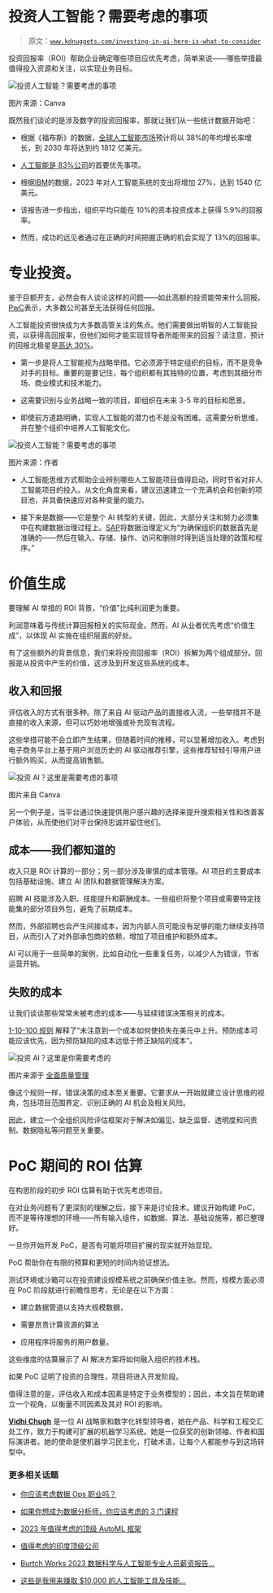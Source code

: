 # 投资人工智能？需要考虑的事项

> 原文：[`www.kdnuggets.com/investing-in-ai-here-is-what-to-consider`](https://www.kdnuggets.com/investing-in-ai-here-is-what-to-consider)

投资回报率（ROI）帮助企业确定哪些项目应优先考虑，简单来说——哪些举措最值得投入资源和关注，以实现业务目标。

![投资人工智能？需要考虑的事项](img/3308ef60b871f2220d291167fb7194fb.png)

图片来源：Canva

既然我们谈论的是涉及数字的投资回报率，那就让我们从一些统计数据开始吧：

+   根据《福布斯》的数据，[全球人工智能市场](https://www.forbes.com/advisor/in/business/ai-statistics/)预计将以 38%的年均增长率增长，到 2030 年将达到约 1812 亿美元。

+   [人工智能是 83%公司](https://explodingtopics.com/blog/ai-statistics)的首要优先事项。

+   根据[IBM](https://www.ibm.com/thought-leadership/institute-business-value/en-us/report/ai-capabilities)的数据，2023 年对人工智能系统的支出将增加 27%，达到 1540 亿美元。

+   该报告进一步指出，组织平均只能在 10%的资本投资成本上获得 5.9%的回报率。

+   然而，成功的远见者通过在正确的时间把握正确的机会实现了 13%的回报率。

# 专业投资。

鉴于巨额开支，必然会有人谈论这样的问题——如此高额的投资能带来什么回报。[PwC](https://www.pwc.com/us/en/tech-effect/ai-analytics/artificial-intelligence-roi.html)表示，大多数公司甚至无法获得任何回报。

人工智能投资很快成为大多数高管关注的焦点。他们需要做出明智的人工智能投资，以获得高回报率，但他们如何才能实现领导者所能带来的回报？请注意，预计的回报北极星是[高达 30%](https://nexocode.com/blog/posts/the-roi-of-ai/)。

+   第一步是将人工智能视为战略举措。它必须源于特定组织的目标，而不是竞争对手的目标。重要的是要记住，每个组织都有其独特的位置，考虑到其细分市场、商业模式和技术能力。

+   这需要识别与业务战略一致的项目，即组织在未来 3-5 年的目标和愿景。

+   即使前方道路明确，实现人工智能的潜力也不是没有困难。这需要分析思维，并在整个组织中培养人工智能文化。

![投资人工智能？需要考虑的事项](img/4f61754fa57f6a11acfb82475c3bb76b.png)

图片来源：作者

+   人工智能思维方式帮助企业辨别哪些人工智能项目值得启动，同时节省对非人工智能项目的投入。从文化角度来看，建议迅速建立一个充满机会和创新的项目池，并具备快速应对各种变量的能力。

+   接下来是数据——它是整个 AI 转型的关键，因此，大部分关注和努力必须集中在构建数据治理过程上。[SAP](https://www.sap.com/india/products/technology-platform/master-data-governance/what-is-data-governance.html)将数据治理定义为“为确保组织的数据首先是准确的——然后在输入、存储、操作、访问和删除时得到适当处理的政策和程序。”

# 价值生成

要理解 AI 举措的 ROI 背景，“价值”比纯利润更为重要。

利润意味着与传统计算回报相关的实际现金。然而，AI 从业者优先考虑“价值生成”，以体现 AI 实施在组织层面的好处。

有了这些额外的背景信息，我们来将投资回报率（ROI）拆解为两个组成部分。回报是从投资中产生的价值，这涉及到开发这些系统的成本。

## 收入和回报

评估收入的方式有很多种。除了来自 AI 驱动产品的直接收入流，一些举措并不是直接的收入来源，但可以巧妙地增强或补充现有流程。

这些举措可能不会立即产生结果，但随着时间的推移，可以显著增加收入。考虑到电子商务平台上基于用户浏览历史的 AI 驱动推荐引擎，这些推荐轻轻引导用户进行额外购买，从而提高销售额。

![投资 AI？这里是需要考虑的事项](img/d5180b3daa916f2dd0d1f47c99662e7f.png)

图片来自 Canva

另一个例子是，当平台通过快速提供用户感兴趣的选择来提升搜索相关性和改善客户体验，从而使他们对平台保持忠诚并留住他们。

## 成本——我们都知道的

收入只是 ROI 计算的一部分；另一部分涉及审慎的成本管理。AI 项目的主要成本包括基础设施、建立 AI 团队和数据管理解决方案。

招聘 AI 技能涉及入职、技能提升和薪酬成本。一些组织将整个项目或需要特定技能集的部分项目外包，避免了前期成本。

然而，外部招聘也会产生间接成本，因为内部人员可能没有足够的能力继续支持项目，从而引入了对外部承包商的依赖，增加了项目维护和额外成本。

AI 可以用于一些简单的案例，比如自动化一些重复任务，以减少人为错误，节省运营开销。

## 失败的成本

让我们谈谈那些常常未被考虑的成本——与延续错误决策相关的成本。

[1-10-100 规则](https://totalqualitymanagement.wordpress.com/2009/02/25/what-is-1-10-100-rule/) 解释了“未注意到一个成本如何使损失在美元中上升。预防成本可能应该优先，因为预防缺陷的成本远低于修正缺陷的成本”。

![投资 AI？这里是你需要考虑的](img/cad2fc56a5371036909b0afcc36f7e34.png)

图片来源于 [全面质量管理](https://totalqualitymanagement.wordpress.com/2009/02/25/what-is-1-10-100-rule/)

像这个规则一样，错误决策的成本至关重要。它要求从一开始就建立设计思维的视角，包括项目范围界定、识别正确的 AI 机会及相关风险。

因此，建立一个全组织风险评估框架对于解决如偏见、缺乏监督、透明度和问责制、数据隐私等问题至关重要。

# PoC 期间的 ROI 估算

在构思阶段的初步 ROI 估算有助于优先考虑项目。

在对业务问题有了更深刻的理解之后，接下来是讨论技术。建议开始构建 PoC，而不是等待理想的环境——所有输入组件，如数据、算法、基础设施等，都已整理好。

一旦你开始开发 PoC，是否有可能将项目扩展的现实就开始显现。

PoC 帮助你在有限的预算和更短的时间内验证想法。

测试环境或沙箱可以在投资建设规模系统之前确保价值主张。然而，规模方面必须在 PoC 阶段就进行前瞻性思考，无论是在以下方面：

+   建立数据管道以支持大规模数据，

+   需要昂贵计算资源的算法

+   应用程序将服务的用户数量。

这些维度的估算展示了 AI 解决方案将如何融入组织的技术栈。

如果 PoC 证明了投资的合理性，项目将进入开发阶段。

值得注意的是，评估收入和成本因素是特定于业务模型的；因此，本文旨在帮助建立一个视角，以衡量不同因素及其对 ROI 的影响。

**[Vidhi Chugh](https://vidhi-chugh.medium.com/)** 是一位 AI 战略家和数字化转型领导者，她在产品、科学和工程交汇处工作，致力于构建可扩展的机器学习系统。她是一位获奖的创新领袖、作者和国际演讲者。她的使命是使机器学习民主化，打破术语，让每个人都能参与到这场转型中。

### 更多相关话题

+   [你应该考虑数据 Ops 职业吗？](https://www.kdnuggets.com/2023/05/consider-dataops-career.html)

+   [如果你想成为数据分析师，你应该考虑的 3 门课程](https://www.kdnuggets.com/3-courses-you-should-consider-if-you-want-to-become-a-data-analyst)

+   [2023 年值得考虑的顶级 AutoML 框架](https://www.kdnuggets.com/2023/05/best-automl-frameworks-2023.html)

+   [值得考虑的印度顶级公司](https://www.kdnuggets.com/top-companies-in-india-to-consider-for-employment)

+   [Burtch Works 2023 数据科学与人工智能专业人员薪资报告…](https://www.kdnuggets.com/2023/08/burtch-works-2023-data-science-ai-professionals-salary-report.html)

+   [这些是我用来赚取 $10,000 的人工智能工具及技能…](https://www.kdnuggets.com/2023/07/ai-tools-along-skills-make-10000-monthly-bs.html)
